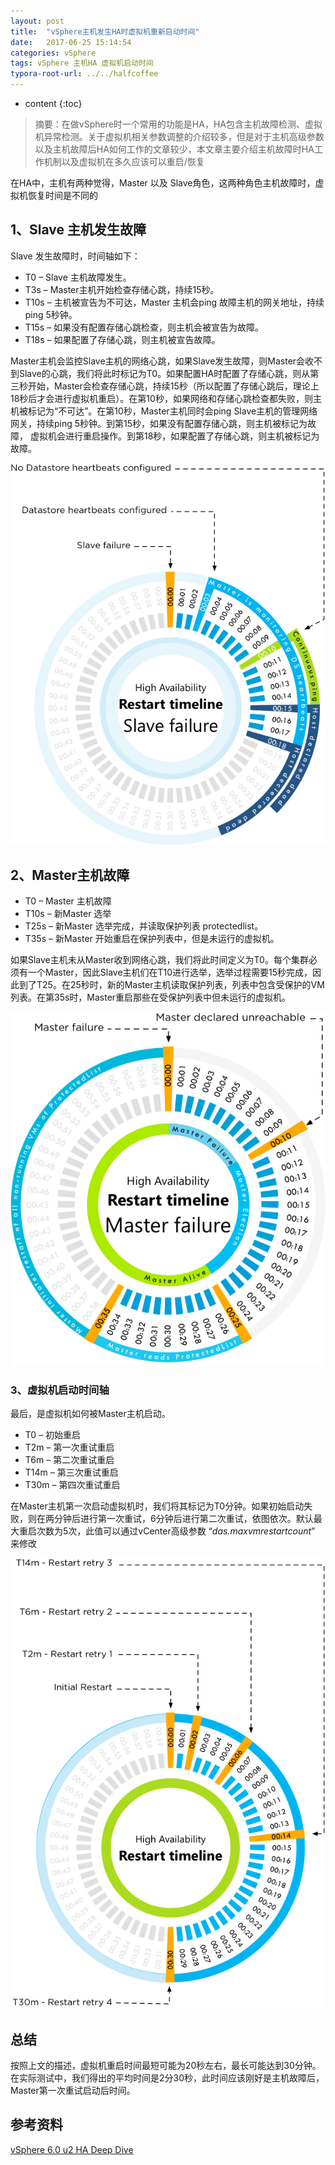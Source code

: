 ```yaml
---
layout: post
title:  "vSphere主机发生HA时虚拟机重新启动时间"
date:   2017-06-25 15:14:54
categories: vSphere
tags: vSphere 主机HA 虚拟机启动时间
typora-root-url: ../../halfcoffee
---
```


* content
{:toc}
> 摘要：在做vSphere时一个常用的功能是HA，HA包含主机故障检测、虚拟机异常检测。关于虚拟机相关参数调整的介绍较多，但是对于主机高级参数以及主机故障后HA如何工作的文章较少，本文章主要介绍主机故障时HA工作机制以及虚拟机在多久应该可以重启/恢复

在HA中，主机有两种觉得，Master 以及 Slave角色，这两种角色主机故障时，虚拟机恢复时间是不同的

## 1、Slave 主机发生故障

Slave 发生故障时，时间轴如下：

- T0 – Slave 主机故障发生。
- T3s – Master主机开始检查存储心跳，持续15秒。
- T10s – 主机被宣告为不可达，Master 主机会ping 故障主机的网关地址，持续ping 5秒钟。
- T15s – 如果没有配置存储心跳检查，则主机会被宣告为故障。
- T18s – 如果配置了存储心跳，则主机被宣告故障。



Master主机会监控Slave主机的网络心跳，如果Slave发生故障，则Master会收不到Slave的心跳，我们将此时标记为T0。如果配置HA时配置了存储心跳，则从第三秒开始，Master会检查存储心跳，持续15秒（所以配置了存储心跳后，理论上18秒后才会进行虚拟机重启）。在第10秒，如果网络和存储心跳检查都失败，则主机被标记为“不可达”。在第10秒，Master主机同时会ping Slave主机的管理网络网关，持续ping 5秒钟。到第15秒，如果没有配置存储心跳，则主机被标记为故障， 虚拟机会进行重启操作。到第18秒，如果配置了存储心跳，则主机被标记为故障。



![fig18](/pics/fig18.png)



## 2、Master主机故障

- T0 – Master 主机故障
- T10s – 新Master 选举
- T25s – 新Master 选举完成，并读取保护列表 protectedlist。
- T35s – 新Master 开始重启在保护列表中，但是未运行的虚拟机。

如果Slave主机未从Master收到网络心跳，我们将此时间定义为T0。每个集群必须有一个Master，因此Slave主机们在T10进行选举，选举过程需要15秒完成，因此到了T25。在25秒时，新的Master主机读取保护列表，列表中包含受保护的VM列表。在第35s时，Master重启那些在受保护列表中但未运行的虚拟机。

![fig18](/pics/fig19.png)



### 3、虚拟机启动时间轴

最后，是虚拟机如何被Master主机启动。

- T0 – 初始重启
- T2m – 第一次重试重启
- T6m – 第二次重试重启
- T14m – 第三次重试重启
- T30m – 第四次重试重启

在Master主机第一次启动虚拟机时，我们将其标记为T0分钟。如果初始启动失败，则在两分钟后进行第一次重试，6分钟后进行第二次重试，依图依次。默认最大重启次数为5次，此值可以通过vCenter高级参数 “*das.maxvmrestartcount*” 来修改





![fig18](/pics/fig17.png)

## 总结

按照上文的描述，虚拟机重启时间最短可能为20秒左右，最长可能达到30分钟。在实际测试中，我们得出的平均时间是2分30秒，此时间应该刚好是主机故障后，Master第一次重试启动后时间。

## 参考资料

[vSphere 6.0 u2 HA Deep Dive]( https://ha.yellow-bricks.com/fundamental_concepts.html)

